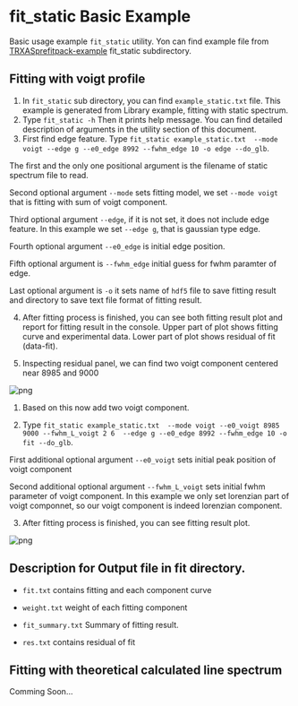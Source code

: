 # fit_static Basic Example

Basic usage example ``fit_static`` utility.
Yon can find example file from [TRXASprefitpack-example](https://github.com/pistack/TRXASprefitpack-example/tree/v0.6.0) fit_static subdirectory.

## Fitting with voigt profile

1. In  `fit_static` sub directory,  you can find ``example_static.txt`` file.
This example is generated from Library example, fitting with static spectrum.
2. Type ``fit_static -h`` Then it prints help message. You can find detailed description of arguments in the utility section of this document.
3. First find edge feature. Type ``fit_static example_static.txt  --mode voigt --edge g --e0_edge 8992 --fwhm_edge 10 -o edge --do_glb``.

The first and the only one positional argument is the filename of static spectrum file to read.

Second optional argument ``--mode`` sets fitting model, we set ``--mode voigt`` that is fitting with sum of voigt component. 

Third optional argument ``--edge``, if it is not set, it does not include edge feature. In this example we set `--edge g`, that is gaussian type edge.

Fourth optional argument ``--e0_edge`` is initial edge position.

Fifth optional argument is ``--fwhm_edge`` initial guess for fwhm paramter of edge. 

Last optional argument is `-o` it sets name of `hdf5` file to save fitting result and directory to save text file format of fitting result.

4. After fitting process is finished, you can see both fitting result plot and report for fitting result in the console. Upper part of plot shows fitting curve and experimental data. Lower part of plot shows residual of fit (data-fit).

5. Inspecting residual panel, we can find two voigt component centered near 8985 and 9000

![png](fit_static_example_file/find_edge.png)

1. Based on this now add two voigt component.

2. Type ``fit_static example_static.txt  --mode voigt --e0_voigt 8985 9000 --fwhm_L_voigt 2 6  --edge g --e0_edge 8992 --fwhm_edge 10 -o fit --do_glb``.

First additional optional argument ``--e0_voigt`` sets initial peak position of voigt component

Second additional optional argument ``--fwhm_L_voigt`` sets initial fwhm parameter of voigt component. In this example we only set lorenzian part of voigt componnet, so our voigt component is indeed lorenzian component.

3. After fitting process is finished, you can see fitting result plot.

![png](fit_static_example_file/fit_voigt.png)

## Description for Output file in fit directory.

* ``fit.txt`` contains fitting and each component curve

* ``weight.txt`` weight of each fitting component

* ``fit_summary.txt`` Summary of fitting result.

* ``res.txt`` contains residual of fit



## Fitting with theoretical calculated line spectrum

Comming Soon... 
